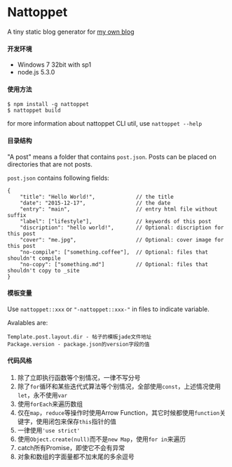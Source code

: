 Nattoppet
=========

A tiny static blog generator for [my own blog](http://ylxdzsw.com/blog)

#### 开发环境

- Windows 7 32bit with sp1
- node.js 5.3.0

#### 使用方法

```
$ npm install -g nattoppet
$ nattoppet build
```

for more information about nattoppet CLI util, use `nattoppet --help`

#### 目录结构

"A post" means a folder that contains `post.json`. Posts can be placed on directories that are not posts.

`post.json` contains following fields:

```
{
    "title": "Hello World!",             // the title
    "date": "2015-12-17",                // the date
    "entry": "main",                     // entry html file without suffix
    "label": ["lifestyle"],              // keywords of this post
    "discription": "hello world!",       // Optional: discription for this post
    "cover": "me.jpg",                   // Optional: cover image for this post
    "no-compile": ["something.coffee"],  // Optional: files that shouldn't compile
    "no-copy": ["something.md"]          // Optional: files that shouldn't copy to _site
}
```

#### 模板变量

Use `nattoppet::xxx` or `"-nattoppet::xxx-"` in files to indicate variable.

Avalables are:

    Template.post.layout.dir - 帖子的模板jade文件地址
    Package.version - package.json的version字段的值

#### 代码风格

1. 除了立即执行函数等个别情况，一律不写分号
2. 除了`for`循环和某些迭代式算法等个别情况，全部使用`const`，上述情况使用`let`，永不使用`var`
3. 使用`forEach`来遍历数组
4. 仅在`map`，`reduce`等操作时使用Arrow Function，其它时候都使用`function`关键字，使用闭包来保存`this`指针的值
5. 一律使用`'use strict'`
6. 使用`Object.create(null)`而不是`new Map`，使用`for in`来遍历
7. catch所有Promise，即使它不会有异常
8. 对象和数组的字面量都不加末尾的多余逗号
